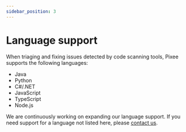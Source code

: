 ```yaml
---
sidebar_position: 3
---
```


# Language support

When triaging and fixing issues detected by code scanning tools, Pixee supports the following languages:

- Java
- Python
- C#/.NET
- JavaScript
- TypeScript
- Node.js

We are continuously working on expanding our language support. If you need support for a language not listed here, please [contact us](https://pixee.ai/demo-landing-page).
